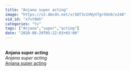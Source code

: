 ```yaml
---
title: "Anjana super acting"
image: "https://s2.dmcdn.net/v/SQT3v1VHyV7grhOn0/x240"
vid_id: "x7vt9mh"
categories: "tv"
tags: ["Anjana","super","acting"]
date: "2020-08-29T05:22:03+03:00"
---
```

<br><b>Anjana super acting</b><br> <i>Anjana super acting</i><br> <u>Anjana super acting</u>
